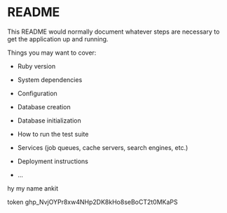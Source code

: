 # README

This README would normally document whatever steps are necessary to get the
application up and running.

Things you may want to cover:

* Ruby version

* System dependencies

* Configuration

* Database creation

* Database initialization

* How to run the test suite

* Services (job queues, cache servers, search engines, etc.)

* Deployment instructions

* ...


hy my name ankit 

token 
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